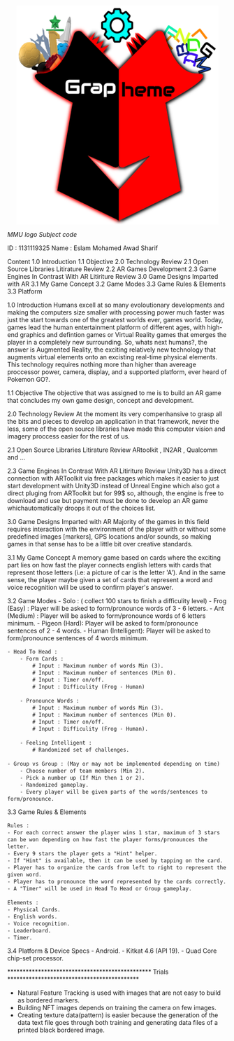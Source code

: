 <!-- <p align="center">an innovative augmented reality game that stimulates the mind</p> -->
<p align="center" href="#">
  <img align="center" height="500" src="resources/UI/Icon/Icon.png" />
</p>


*MMU logo*
*Subject code*

ID : 1131119325
Name : Eslam Mohamed Awad Sharif

Content 
1.0 Introduction
1.1 Objective
2.0 Technology Review
2.1 Open Source Libraries Litirature Review
2.2 AR Games Development 
2.3 Game Engines In Contrast With AR Litiriture Review
3.0 Game Designs Imparted with AR
3.1 My Game Concept
3.2 Game Modes
3.3 Game Rules & Elements
3.3 Platform


1.0 Introduction
	Humans excell at so many evoloutionary developments and making the computers size smaller with processing power much faster was just the start towards one of the
	greatest worlds ever, games world.
	Today, games lead the human entertainment platform of different ages, with high-end graphics and defintion games or Virtual Reality games that emerges the player in a completely new surrounding.
	So, whats next humans?, the answer is Augmented Reality, the exciting relatively new technology that augments virtual elements onto an excisting real-time physical elements.
	This technology requires nothing more than higher than avereage proccessor power, camera, display, and a supported platform, ever heard of Pokemon GO?.

1.1 Objective
	The objective that was assigned to me is to build an AR game that concludes my own game design, concept and development.

2.0 Technology Review
	At the moment its very compenhansive to grasp all the bits and pieces to develop an application in that framework, never the less, some of the open source 
	libraries have made this computer vision and imagery proccess easier for the rest of us.

2.1 Open Source Libraries Litirature Review
	ARtoolkit , IN2AR , Qualcomm and ...

2.3 Game Engines In Contrast With AR Litiriture Review
	Unity3D has a direct connection with ARToolkit via free packages which makes it easier to just start development with Unity3D instead of Unreal Engine which also
	got a direct pluging from ARToolkit but for 99$ so, although, the engine is free to download and use but payment must be done to develop an AR game whichautomatically
	droops it out of the choices list.

3.0 Game Designs Imparted with AR
	Majority of the games in this field requires interaction with the environment of the player with or without some predefined	images [markers], GPS locations and/or 
	sounds, so making games in that sense has to be a little bit over creative standards.

3.1 My Game Concept 
	A memory game based on cards where the exciting part lies on how fast the player connects english letters with cards that represent those letters (i.e: a picture of car is the letter 'A').
 	And in the same sense, the player maybe given a set of cards that represent a word and voice recognition will be used to confirm player's answer.

3.2 Game Modes
	- Solo : ( collect 100 stars to finish a difficulity level)
		- Frog (Easy)  : Player will be asked to form/pronounce words of 3 - 6 letters.
		- Ant (Medium) : Player will be asked to form/pronounce words of 6 letters minimum.
		- Pigeon (Hard): Player will be asked to form/pronounce sentences of 2 - 4 words.
		- Human (Intelligent): Player will be asked to form/pronounce sentences of 4 words minimum.

	- Head To Head :
		- Form Cards :
			# Input : Maximum number of words Min (3).
			# Input : Maximum number of sentences (Min 0).
			# Input : Timer on/off.
			# Input : Difficulity (Frog - Human)

		- Pronounce Words :
			# Input : Maximum number of words Min (3).
			# Input : Maximum number of sentences (Min 0).
			# Input : Timer on/off.
			# Input : Difficulity (Frog - Human).

		- Feeling Intelligent :
			# Randomized set of challenges.

	- Group vs Group : (May or may not be implemented depending on time)
		- Choose number of team members (Min 2).
		- Pick a number up (If Min then 1 or 2).
		- Randomized gameplay.
		- Every player will be given parts of the words/sentences to form/pronounce.

3.3 Game Rules & Elements

	Rules :
	- For each correct answer the player wins 1 star, maximum of 3 stars can be won depending on how fast the player forms/pronounces the letter. 
	- Every 9 stars the player gets a "Hint" helper.
	- If "Hint" is available, then it can be used by tapping on the card.
	- Player has to organize the cards from left to right to represent the given word.
	- Player has to pronounce the word represented by the cards correctly.
	- A "Timer" will be used in Head To Head or Group gameplay.

	Elements :
	- Physical Cards.
	- English words.
	- Voice recognition.
	- Leaderboard.
	- Timer.

 3.4 Platform & Device Specs
 	- Android.
 	- Kitkat 4.6 (API 19).
 	- Quad Core chip-set processor.

*********************************************** Trials *******************************************
- Natural Feature Tracking is used with images that are not easy to build as bordered markers.
- Building NFT images depends on training the camera on few images.
- Creating texture data(pattern) is easier because the generation of the data text file goes through both training and generating data files of a printed black bordered image.
 
